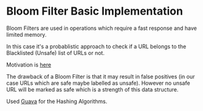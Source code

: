 # Bloom Filter Basic Implementation

Bloom Filters are used in operations which require a fast response and have limited memory.

In this case it's a probablistic approach to check if a URL belongs to the Blacklisted (Unsafe) list of URLs or not.

Motivation is [here](https://www.eecs.harvard.edu/~michaelm/postscripts/tr-02-05.pdf)

The drawback of a Bloom Filter is that it may result in false positives (in our case URLs which are safe maybe labelled as unsafe). However no unsafe URL will be marked as safe which is a strength of this data structure.

Used [Guava](https://github.com/google/guava) for the Hashing Algorithms.
